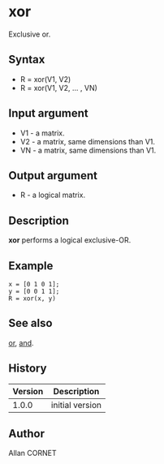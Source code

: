 

# xor

Exclusive or.

## Syntax

- R = xor(V1, V2)
- R = xor(V1, V2, ... , VN)

## Input argument

 - V1 - a matrix.
 - V2 - a matrix, same dimensions than V1.
 - VN - a matrix, same dimensions than V1.

## Output argument

 - R - a logical matrix.

## Description


  <p><b>xor</b> performs a logical exclusive-OR.</p>


## Example

```Nelson
x = [0 1 0 1];
y = [0 0 1 1];
R = xor(x, y)
```

## See also

[or](../elementary_functions/or.md), [and](../elementary_functions/and.md).
## History

|Version|Description|
|------|------|
|1.0.0|initial version|


## Author

Allan CORNET



